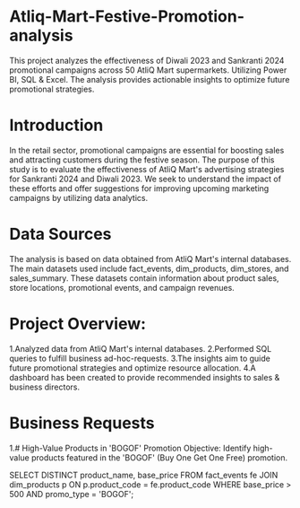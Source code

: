 # Atliq-Mart-Festive-Promotion-analysis
 This project analyzes the effectiveness of Diwali 2023 and Sankranti 2024 promotional campaigns across 50 AtliQ Mart supermarkets. Utilizing Power BI, SQL & Excel. The analysis provides actionable insights to optimize future promotional strategies.
 # Introduction

 In the retail sector, promotional campaigns are essential for boosting sales and attracting customers during the festive season. The purpose of this study is to evaluate the effectiveness of AtliQ Mart's advertising strategies for Sankranti 2024 and Diwali 2023. We seek to understand the impact of these efforts and offer suggestions for improving upcoming marketing campaigns by utilizing data analytics.
 # Data Sources
 The analysis is based on data obtained from AtliQ Mart's internal databases. The main datasets used include fact_events, dim_products, dim_stores, and sales_summary. These datasets contain information about product sales, store locations, promotional events, and campaign revenues.
# Project Overview:
1.Analyzed data from AtliQ Mart's internal databases.
2.Performed SQL queries to fulfill business ad-hoc-requests.
3.The insights aim to guide future promotional strategies and optimize resource allocation.
4.A dashboard has been created to provide recommended insights to sales & business directors.
# Business Requests
1.# High-Value Products in 'BOGOF' Promotion
Objective: Identify high-value products featured in the 'BOGOF' (Buy One Get One Free) promotion.

SELECT
      DISTINCT product_name, base_price 
FROM
    fact_events fe
JOIN
    dim_products p ON p.product_code = fe.product_code
WHERE
     base_price > 500 AND promo_type = 'BOGOF';
